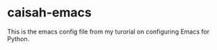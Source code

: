 caisah-emacs
============

This is the emacs config file from my turorial on configuring Emacs for Python.
